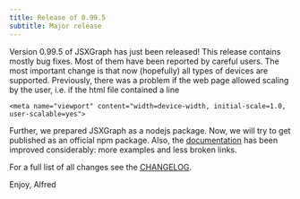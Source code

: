 ```yaml
---
title: Release of 0.99.5
subtitle: Major release
---
```

Version 0.99.5 of JSXGraph has just been released! This release contains mostly bug fixes. Most of them have been reported by careful users. The most important change is that now (hopefully) all types of devices are supported. Previously, there was a problem if the web page allowed scaling by the user, i.e. if the html file contained a line

    <meta name="viewport" content="width=device-width, initial-scale=1.0, user-scalable=yes">
    
Further, we prepared JSXGraph as a nodejs package. Now, we will try to get published as an official npm package.
Also, the [documentation](http://jsxgraph.uni-bayreuth.de/docs) has been improved considerably: more examples and less broken links.
    
For a full list of all changes see the [CHANGELOG](https://github.com/jsxgraph/jsxgraph/blob/master/CHANGELOG.md).

Enjoy, Alfred

